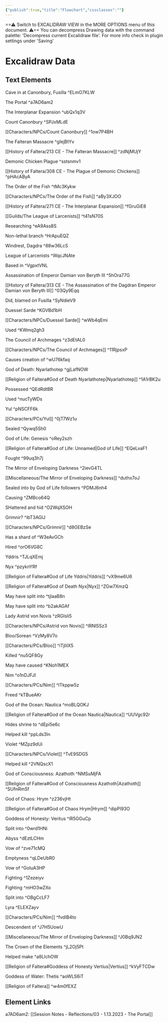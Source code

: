 ```yaml
---
{"publish":true,"title":"Flowchart","cssclasses":""}
---
```




==⚠ Switch to EXCALIDRAW VIEW in the MORE OPTIONS menu of this document. ⚠== You can decompress Drawing data with the command palette: 'Decompress current Excalidraw file'. For more info check in plugin settings under 'Saving'

# Excalidraw Data

## Text Elements

Cave in at Canonbury, Fusilla ^ELmO7KLW

The Portal ^a7AD6am2

The Interplanar Expansion ^ubQx1q3V

Count Canonbury ^SPJxMLdE

[[Characters/NPCs/Count Canonbury]] ^1ow7P4BH

The Falteran Massacre ^gIejBtYv

[[History of Faltera/213 CE - The Falteran Massacre]] ^zdNjMUjY

Demonic Chicken Plague ^sstsnmv1

[[History of Faltera/308 CE - The Plague of Demonic Chickens]] ^pHAcAByA

The Order of the Fish ^tMc3Kykw

[[Characters/NPCs/The Order of the Fish]] ^aBy3XJOO

[[History of Faltera/271 CE - The Interplanar Expansion]] ^fGruGiE8

[[Guilds/The League of Larcenists]] ^t41sN70S

Researching ^eA9Ass8S

Non-lethal branch ^HrApuEQZ

Windrest, Dagdra ^88w36LcS

League of Larcenists ^WqcJNAte

Based in ^VgpxtVNL

Assassination of Emperor Damian von Beryth III ^5hOra77G

[[History of Faltera/313 CE - The Assassination of the Dagdran Emperor Damian von Beryth III]] ^03Qy9Eqq

Did, blamed on Fusilla ^SyNdieV9

Duessel Sarde ^KGVBd1bH

[[Characters/NPCs/Duessel Sarde]] ^wWb4qEmi

Used ^KWmq2gh3

The Council of Archmages ^z3dEtAL0

[[Characters/NPCs/The Council of Archmages]] ^11RjpsxP

Causes creation of ^wU76kfaq

God of Death: Nyarlathotep ^gjLafNOW

[[Religion of Faltera#God of Death Nyarlathotep\|Nyarlathotep]] ^1A1rBK2u

Possessed ^QEdRdtBR

Used ^nucTyWDs

Yul ^pNSCFF6k

[[Characters/PCs/Yul]] ^0jT7Wz1u

Sealed ^Qywq5Sh0

God of Life: Genesis ^oRey2szh

[[Religion of Faltera#God of Life: Unnamed\|God of Life]] ^EQeLvaF1

Fought ^99uq3h7j

The Mirror of Enveloping Darkness ^2ievG4TL

[[Miscellaneous/The Mirror of Enveloping Darkness]] ^duthx7oJ

Sealed into by God of Life followers ^PDMJ6nh4

Causing ^ZMBco64Q

SHattered and hid ^O2WqXSOH

Grimnir? ^ibT3AGlJ

[[Characters/NPCs/Grimnir]] ^d8GEBzSe

Has a shard of ^W3eAvGCh

Hired ^orO6VG8C

Yddris ^TJLqXEmj

Nyx ^pzyknYRf

[[Religion of Faltera#God of Life Yddris\|Yddris]] ^vX9me6U6

[[Religion of Faltera#God of Death Nyx\|Nyx]]
^ZGw7XmzQ

May have split into ^tjlaaB8n

May have split into ^b2akAGAf

Lady Astrid von Novis ^zRGIsli5

[[Characters/NPCs/Astrid von Novis]] ^lRNlSSz3

Bloo/Sorean ^VzMy8V7o

[[Characters/PCs/Bloo]] ^iTjliIX5

Killed ^nu5QF8Gy

May have caused ^KNoh1MEX

Nim ^o1nDJFJI

[[Characters/PCs/Nim]] ^ITkppw5z

Freed ^kTBueAKr

God of the Ocean: Nautica ^moBLQOKJ

[[Religion of Faltera#God of the Ocean Nautica\|Nautica]] ^UUVgc92r

Hides shrine to ^dEpi5e6c

Helped kill ^ppLds3In

Violet ^MZpz9dUi

[[Characters/NPCs/Violet]] ^TvE9SDG5

Helped kill ^2VNQscX1

God of Consciousness: Azathoth ^NMSuMjFA

[[Religion of Faltera#God of Consciousness Azathoth\|Azathoth]] ^SUfnRmSf

God of Chaos: Hrym ^z236vjHt

[[Religion of Faltera#God of Chaos Hrym\|Hrym]]
^dipPl93O

Goddess of Honesty: Veritus ^lR5GGuCp

Split into ^0wrd1HNi

Abyss ^dEztLCHm

Vow of ^zve71cMQ

Emptyness ^qLDeUbR0

Vow of ^GoIuA3HP

Fighting ^1Zezeiyv

Fighting ^mHO3wZXo

Split into ^OBgCcLF7

Lyra ^ELEXZayv

[[Characters/PCs/Nim]] ^fvdIB4to

Descendent of ^J7H5UowU

[[Miscellaneous/The Mirror of Enveloping Darkness]] ^J0Bq9JN2

The Crown of the Elements ^jL2Oj5Pt

Helped make ^a8LlchOW

[[Religion of Faltera#Goddess of Honesty Vertius\|Vertius]] ^kVyFTCDw

Goddess of Water: Thetis ^aoWLS6iT

[[Religion of Faltera]] ^w4m0fEXZ

## Element Links

a7AD6am2: [[Session Notes - Reflections/03 - 1.13.2023 - The Portal]]


